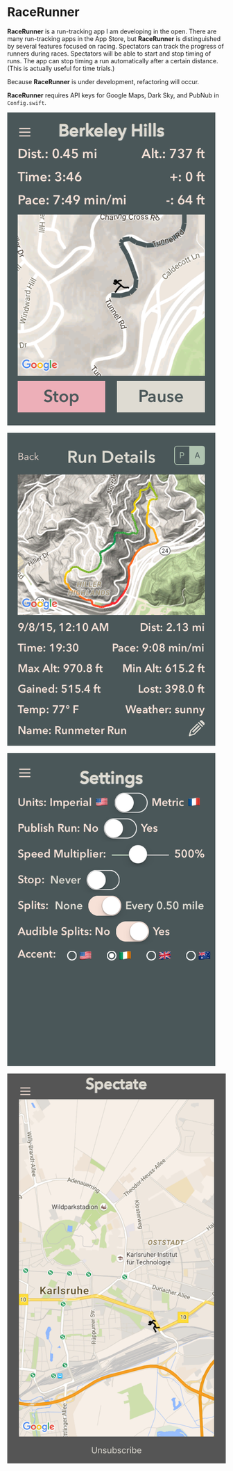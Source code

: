 RaceRunner
===================

**RaceRunner** is a run-tracking app I am developing in the open. There are many run-tracking apps in the App Store, but **RaceRunner** is distinguished by several features focused on racing. Spectators can track the progress of runners during races. Spectators will be able to start and stop timing of runs. The app can stop timing a run automatically after a certain distance. (This is actually useful for time trials.)

Because **RaceRunner** is under development, refactoring will occur.

**RaceRunner** requires API keys for Google Maps, Dark Sky, and PubNub in `Config.swift`.

![RaceRunner](RaceRunner2.png "Screenshot")

![RaceRunner](RaceRunner.png "Another Screenshot")

![RaceRunner](RaceRunner3.png "Yet Another Screenshot")

![RaceRunner](RaceRunner4.png "Spectating a Race in Germany from California")
